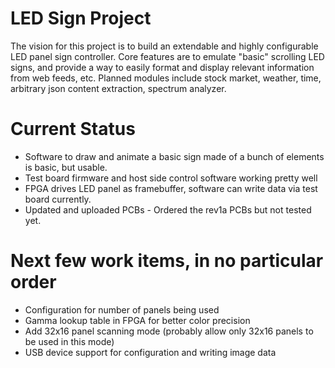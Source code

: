 # LED Sign Project

The vision for this project is to build an extendable and highly configurable LED panel sign controller.
Core features are to emulate "basic" scrolling LED signs, and provide a way to easily format and display relevant information from web feeds, etc.
Planned modules include stock market, weather, time, arbitrary json content extraction, spectrum analyzer.


# Current Status
* Software to draw and animate a basic sign made of a bunch of elements is basic, but usable.
* Test board firmware and host side control software working pretty well
* FPGA drives LED panel as framebuffer, software can write data via test board currently.
* Updated and uploaded PCBs - Ordered the rev1a PCBs but not tested yet.

# Next few work items, in no particular order
* Configuration for number of panels being used
* Gamma lookup table in FPGA for better color precision
* Add 32x16 panel scanning mode (probably allow only 32x16 panels to be used in this mode)
* USB device support for configuration and writing image data
